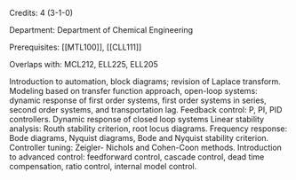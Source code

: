 Credits: 4 (3-1-0)

Department: Department of Chemical Engineering

Prerequisites: [[MTL100]], [[CLL111]]

Overlaps with: MCL212, ELL225, ELL205

Introduction to automation, block diagrams; revision of Laplace transform. Modeling based on transfer function approach, open-loop systems: dynamic response of first order systems, first order systems in series, second order systems, and transportation lag. Feedback control: P, PI, PID controllers. Dynamic response of closed loop systems Linear stability analysis: Routh stability criterion, root locus diagrams. Frequency response: Bode diagrams, Nyquist diagrams, Bode and Nyquist stability criterion. Controller tuning: Zeigler- Nichols and Cohen-Coon methods. Introduction to advanced control: feedforward control, cascade control, dead time compensation, ratio control, internal model control.